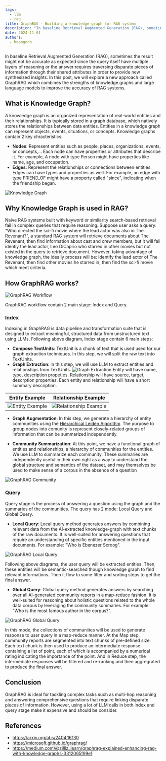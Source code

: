 ```yaml
---
tags:
  - llm
  - rag
title: GraphRAG - Building a knowledge graph for RAG system
description: "In baseline Retrieval Augmented Generation (RAG), sometimes the result might not be accurate as expected since the query itself have multiple layers of reasoning or the answer requires traversing disparate pieces of information through their shared attributes in order to provide new synthesized insights. In this post, we will explore a new approach called GraphRAG which combines the strengths of knowledge graphs and large language models to improve the accuracy of RAG systems"
date: 2024-11-01
authors:
  - hoangnnh
---
```


In baseline Retrieval Augmented Generation (RAG), sometimes the result might not be accurate as expected since the query itself have multiple layers of reasoning or the answer requires traversing disparate pieces of information through their shared attributes in order to provide new synthesized insights. In this post, we will explore a new approach called GraphRAG which combines the strengths of knowledge graphs and large language models to improve the accuracy of RAG systems.

## What is Knowledge Graph?

A knowledge graph is an organized representation of real-world entities and their relationships. It is typically stored in a graph database, which natively stores the relationships between data entities. Entities in a knowledge graph can represent objects, events, situations, or concepts. Knowledge graphs contain 2 key chracteristics: 
 - **Nodes**: Represent entities such as people, places, organizations, events, or concepts,... Each node can have properties or attributes that describe it. For example, A node with type Person might have properties like name, age, and occupation.
 - **Edges**: Represent the relationships or connections between entities. Edges can have types and properties as well. For example, an edge with type FRIEND_OF might have a property called "since", indicating when the friendship began.

![Knowledge Graph](./assets/graphrag-knowledge-graph.webp)

## Why Knowledge Graph is used in RAG?

Naive RAG systems built with keyword or similarity search-based retrieval fail in complex queries that require reasoning. Suppose user asks a query: "Who directed the sci-fi movie where the lead actor was also in The Revenant?", a standard RAG system will retrieve documents about The Revenant, then find information about cast and crew members, but it will fail identiy the lead actor, Leo DiCaprio who starred in other movies but not existed in the query to retrieve document. However, taking advantage of knowledge graph, the ideally process will be: identify the lead actor of The Revenant, then find other movies he starred in, then find the sci-fi movie which meet ciriteria.

## How GraphRAG works?

![GraphRAG Workflow](./assets/graphrag-workflow.webp)

GraphRAG workflow contain 2 main stage: Index and Query. 

### Index

Indexing in GraphRAG is data pipeline and transformation suite that is designed to extract meaningful, structured data from unstructured text using LLMs. Following above diagram, Index stage contain 6 main steps:
 - **Compose TextUnits**: TextUnit is a chunk of text that is used used for our graph extraction techniques. In this step, we will split the raw text into TextUnits.
 - **Graph Extraction**: In this step, we will use LLM to extract entities and relationships from TextUnits. 
![Graph Extraction](./assets/graphrag-graph-extraction.webp)
Entity will have name, type, description propeties. Relationship will have source, target, descrption properties. Each entity and relationship will have a short summary description.

| Entity Example | Relationship Example |
|----------------|----------------------|
| ![Entity Example](./assets/graphrag-entity.webp) | ![Relationship Example](./assets/graphrag-relationships.webp) |

 - **Graph Augmentation**: In this step, we generate a hierarchy of entity communities using the [Hierarchical Leiden Algorithm](https://en.wikipedia.org/wiki/Leiden_algorithm). The purpose to group nodes into comunity is represent closely-related groups of information that can be summarized independently.

 - **Community Summarization**: At this point, we have a functional graph of entities and relationships, a hierarchy of communities for the entities. We use LLM to summarize each community. These summaries are independently useful in their own right as a way to understand the global structure and semantics of the dataset, and may themselves be used to make sense of a corpus in the absence of a question

![GraphRAG Community](./assets/graphrag-community.webp)


### Query

Query stage is the process of answering a question using the graph and the summaries of the communities. The query has 2 mode: Local Query and Global Query.

 - **Local Query**: Local query method generates answers by combining relevant data from the AI-extracted knowledge-graph with text chunks of the raw documents. It is well-suited for answering questions that require an understanding of specific entities mentioned in the input documents. For example: "Who is Ebenezer Scroog".

![GraphRAG Local Query](./assets/graphrag-local-query.webp)

Following above diagrams, the user query will be extracted entities. Then, these entities will be semantic-searched though knowledge graph to find relevant informations. Then it flow to some filter and sorting steps to get the final answer.

 - **Global Query**: Global query method generates answers by searching over all AI-generated community reports in a map-reduce fashion. It is well-suited for reasoning about holistic questions related to the whole data corpus by leveraging the community summaries. For example: "Who is the most famous author in the corpus?".

![GraphRAG Global Query](./assets/graphrag-global-query.webp)

In this mode, the collections of communiites will be used to generate response to user query in a map-reduce manner. At the Map step, community reports are segmented into text chunks of pre-defined size. Each text chunk is then used to produce an intermediate response containing a list of point, each of which is accompanied by a numerical rating indicating the importance of the point. And in Reduce step, the intermediate responses will be filtered and re-ranking and then aggregrated to produce the final answer.

## Conclusion
GraphRAG is ideal for tackling complex tasks such as multi-hop reasoning and answering comprehensive questions that require linking disparate pieces of information. However, using a lot of LLM calls in both index and query stage make it expensive and should be consider.

## References
- https://arxiv.org/abs/2404.16130
- https://microsoft.github.io/graphrag/
- https://medium.com/@zilliz_learn/graphrag-explained-enhancing-rag-with-knowledge-graphs-3312065f99e1